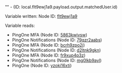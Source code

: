"" - (ID: local.flt9ewj1a9.payload.output.matchedUser.id)

Variable written:
Node ID: [flt9ewj1a9](../nodes/flt9ewj1a9.md)

Variable reads:
* PingOne MFA (Node ID: [5863kwjvsw](../nodes/5863kwjvsw.md))
* PingOne Notifications (Node ID: [79qzr2aabs](../nodes/79qzr2aabs.md))
* PingOne MFA (Node ID: [bcrh9zpo2j](../nodes/bcrh9zpo2j.md))
* PingOne Notifications (Node ID: [d2ltnk9gkn](../nodes/d2ltnk9gkn.md))
* PingOne MFA (Node ID: [fr9xup4p3z](../nodes/fr9xup4p3z.md))
* PingOne Notifications (Node ID: [mg0lkb9ayl](../nodes/mg0lkb9ayl.md))
* PingOne (Node ID: [yzoki16xti](../nodes/yzoki16xti.md))
